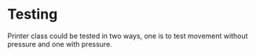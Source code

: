 # Testing

Printer class could be tested in two ways, one is to test movement without pressure and one with pressure.


